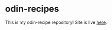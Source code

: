 # odin-recipes

This is my odin-recipe repository!
Site is live [here](https://dinningway.github.io/odin-recipes/).

